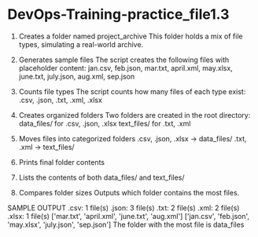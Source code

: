 # DevOps-Training-practice_file1.3

1. Creates a folder named project_archive
This folder holds a mix of file types, simulating a real-world archive.

2. Generates sample files
The script creates the following files with placeholder content:
jan.csv, feb.json, mar.txt, april.xml, may.xlsx, june.txt, july.json, aug.xml, sep.json

3. Counts file types
The script counts how many files of each type exist:
.csv, .json, .txt, .xml, .xlsx

4. Creates organized folders
Two folders are created in the root directory:
data_files/ for .csv, .json, .xlsx
text_files/ for .txt, .xml

5. Moves files into categorized folders
.csv, .json, .xlsx → data_files/
.txt, .xml → text_files/

6. Prints final folder contents

7. Lists the contents of both data_files/ and text_files/

8. Compares folder sizes
Outputs which folder contains the most files.

SAMPLE OUTPUT
  .csv: 1 file(s)
  .json: 3 file(s)
  .txt: 2 file(s)
  .xml: 2 file(s)
  .xlsx: 1 file(s)
['mar.txt', 'april.xml', 'june.txt', 'aug.xml']
['jan.csv', 'feb.json', 'may.xlsx', 'july.json', 'sep.json']
The folder with the most file is data_files
